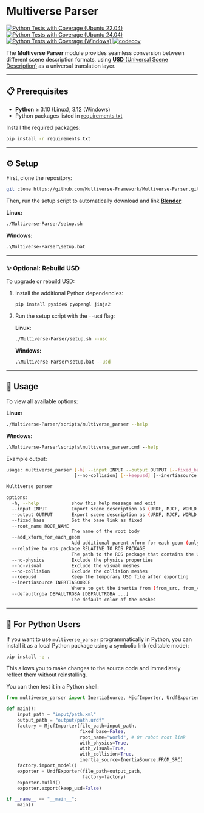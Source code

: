 # Multiverse Parser

[![Python Tests with Coverage (Ubuntu 22.04)](https://github.com/Multiverse-Framework/Multiverse-Parser/actions/workflows/ubuntu-22.04.yml/badge.svg)](https://github.com/Multiverse-Framework/Multiverse-Parser/actions/workflows/ubuntu-22.04.yml)
[![Python Tests with Coverage  (Ubuntu 24.04)](https://github.com/Multiverse-Framework/Multiverse-Parser/actions/workflows/ubuntu-24.04.yml/badge.svg)](https://github.com/Multiverse-Framework/Multiverse-Parser/actions/workflows/ubuntu-24.04.yml)
[![Python Tests with Coverage (Windows)](https://github.com/Multiverse-Framework/Multiverse-Parser/actions/workflows/windows.yml/badge.svg)](https://github.com/Multiverse-Framework/Multiverse-Parser/actions/workflows/windows.yml)
[![codecov](https://codecov.io/gh/Multiverse-Framework/Multiverse-Parser/graph/badge.svg?token=QYFC2RFVLG)](https://codecov.io/gh/Multiverse-Framework/Multiverse-Parser)

The **Multiverse Parser** module provides seamless conversion between different scene description formats, using [**USD** (Universal Scene Description)](https://openusd.org/release/index.html) as a universal translation layer.

---

## 📋 Prerequisites

- **Python** ≥ 3.10 (Linux), 3.12 (Windows)
- Python packages listed in [requirements.txt](https://github.com/Multiverse-Framework/Multiverse-Parser/blob/main/requirements.txt)

Install the required packages:

```bash
pip install -r requirements.txt
```

---

## ⚙️ Setup

First, clone the repository:

```bash
git clone https://github.com/Multiverse-Framework/Multiverse-Parser.git --depth 1
```

Then, run the setup script to automatically download and link [**Blender**](https://www.blender.org/):

**Linux:**
```bash
./Multiverse-Parser/setup.sh
```

**Windows:**
```bat
.\Multiverse-Parser\setup.bat
```

---

### ✨ Optional: Rebuild USD

To upgrade or rebuild USD:

1. Install the additional Python dependencies:

    ```bash
    pip install pyside6 pyopengl jinja2
    ```

2. Run the setup script with the `--usd` flag:

    **Linux:**
    ```bash
    ./Multiverse-Parser/setup.sh --usd
    ```

    **Windows:**
    ```bat
    .\Multiverse-Parser\setup.bat --usd
    ```

---

## 🚀 Usage

To view all available options:

**Linux:**

```bash
./Multiverse-Parser/scripts/multiverse_parser --help
```

**Windows:**

```bat
.\Multiverse-Parser\scripts\multiverse_parser.cmd --help
```

Example output:

```bash
usage: multiverse_parser [-h] --input INPUT --output OUTPUT [--fixed_base] [--root_name ROOT_NAME] [--add_xform_for_each_geom] [--relative_to_ros_package RELATIVE_TO_ROS_PACKAGE] [--no-physics] [--no-visual]
                         [--no-collision] [--keepusd] [--inertiasource INERTIASOURCE] [--defaultrgba DEFAULTRGBA [DEFAULTRGBA ...]]

Multiverse parser

options:
  -h, --help            show this help message and exit
  --input INPUT         Import scene description as (URDF, MJCF, WORLD or USD)
  --output OUTPUT       Export scene description as (URDF, MJCF, WORLD or USD)
  --fixed_base          Set the base link as fixed
  --root_name ROOT_NAME
                        The name of the root body
  --add_xform_for_each_geom
                        Add additional parent xform for each geom (only for input USD)
  --relative_to_ros_package RELATIVE_TO_ROS_PACKAGE
                        The path to the ROS package that contains the URDF file (only for output URDF)
  --no-physics          Exclude the physics properties
  --no-visual           Exclude the visual meshes
  --no-collision        Exclude the collision meshes
  --keepusd             Keep the temporary USD file after exporting
  --inertiasource INERTIASOURCE
                        Where to get the inertia from (from_src, from_visual_mesh or from_collision_mesh)
  --defaultrgba DEFAULTRGBA [DEFAULTRGBA ...]
                        The default color of the meshes

```

---

## 🐍 For Python Users

If you want to use `multiverse_parser` programmatically in Python, you can install it as a local Python package using a symbolic link (editable mode):

```bash
pip install -e .
```

This allows you to make changes to the source code and immediately reflect them without reinstalling.

You can then test it in a Python shell:

```python
from multiverse_parser import InertiaSource, MjcfImporter, UrdfExporter

def main():
    input_path = "input/path.xml"
    output_path = "output/path.urdf"
    factory = MjcfImporter(file_path=input_path,
                           fixed_base=False,
                           root_name="world", # Or robot root link
                           with_physics=True,
                           with_visual=True,
                           with_collision=True,
                           inertia_source=InertiaSource.FROM_SRC)
    factory.import_model()
    exporter = UrdfExporter(file_path=output_path,
                            factory=factory)
    exporter.build()
    exporter.export(keep_usd=False)

if __name__ == "__main__":
    main()
```
